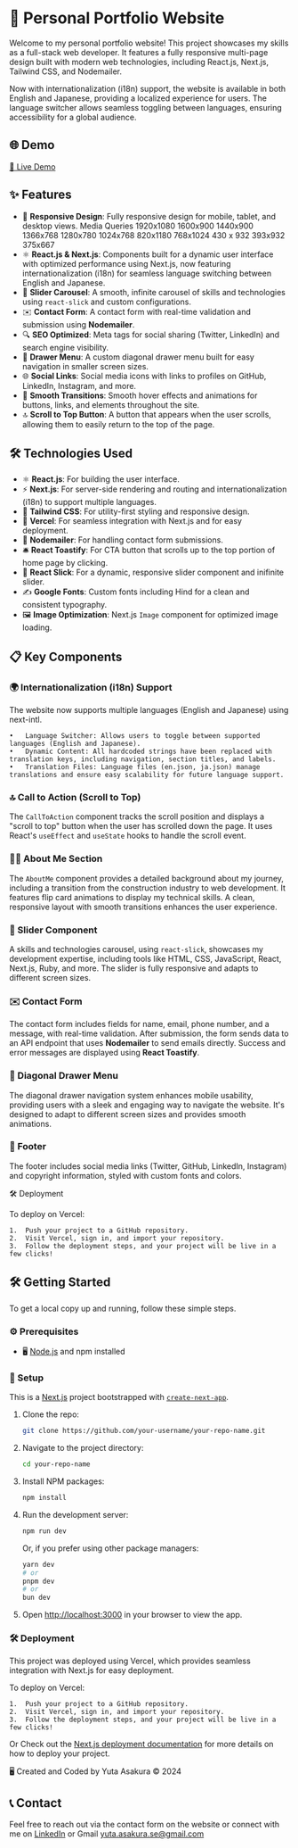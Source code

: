 # 🎨 Personal Portfolio Website

Welcome to my personal portfolio website! This project showcases my skills as a full-stack web developer. It features a fully responsive multi-page design built with modern web technologies, including React.js, Next.js, Tailwind CSS, and Nodemailer.

Now with internationalization (i18n) support, the website is available in both English and Japanese, providing a localized experience for users. The language switcher allows seamless toggling between languages, ensuring accessibility for a global audience.

## 🌐 Demo

[🚀 Live Demo](https://www.asakurayuta.dev/)

## ✨ Features

- 📱 **Responsive Design**: Fully responsive design for mobile, tablet, and desktop views.
Media Queries
1920x1080
1600x900
1440x900
1366x768
1280x780
1024x768
820x1180
768x1024
430 x 932
393x932
375x667
- ⚛️ **React.js & Next.js**: Components built for a dynamic user interface with optimized performance using Next.js, now featuring internationalization (i18n) for seamless language switching between English and Japanese.
- 🎡 **Slider Carousel**: A smooth, infinite carousel of skills and technologies using `react-slick` and custom configurations.
- ✉️ **Contact Form**: A contact form with real-time validation and submission using **Nodemailer**.
- 🔍 **SEO Optimized**: Meta tags for social sharing (Twitter, LinkedIn) and search engine visibility.
- 📜 **Drawer Menu**: A custom diagonal drawer menu built for easy navigation in smaller screen sizes.
- 🌐 **Social Links**: Social media icons with links to profiles on GitHub, LinkedIn, Instagram, and more.
- 🎨 **Smooth Transitions**: Smooth hover effects and animations for buttons, links, and elements throughout the site.
- 🔝 **Scroll to Top Button**: A button that appears when the user scrolls, allowing them to easily return to the top of the page.

## 🛠️ Technologies Used

- ⚛️ **React.js**: For building the user interface.
- ⚡ **Next.js**: For server-side rendering and routing and internationalization (i18n) to support multiple languages.
- 💨 **Tailwind CSS**: For utility-first styling and responsive design.
- 🚀 **Vercel**: For seamless integration with Next.js and for easy deployment.
- 📧 **Nodemailer**: For handling contact form submissions.
- 🛎️ **React Toastify**: For CTA button that scrolls up to the top portion of home page by clicking.
- 🎡 **React Slick**: For a dynamic, responsive slider component and inifinite slider.
- ✍️ **Google Fonts**: Custom fonts including Hind for a clean and consistent typography.
- 🖼️ **Image Optimization**: Next.js `Image` component for optimized image loading.

## 📋 Key Components

### 🌍 Internationalization (i18n) Support

The website now supports multiple languages (English and Japanese) using next-intl.

	•	Language Switcher: Allows users to toggle between supported languages (English and Japanese).
	•	Dynamic Content: All hardcoded strings have been replaced with translation keys, including navigation, section titles, and labels.
	•	Translation Files: Language files (en.json, ja.json) manage translations and ensure easy scalability for future language support.


### 🔝 Call to Action (Scroll to Top)

The `CallToAction` component tracks the scroll position and displays a "scroll to top" button when the user has scrolled down the page. It uses React's `useEffect` and `useState` hooks to handle the scroll event.

### 👨‍💻 About Me Section

The `AboutMe` component provides a detailed background about my journey, including a transition from the construction industry to web development. It features flip card animations to display my technical skills. A clean, responsive layout with smooth transitions enhances the user experience.

### 🎡 Slider Component

A skills and technologies carousel, using `react-slick`, showcases my development expertise, including tools like HTML, CSS, JavaScript, React, Next.js, Ruby, and more. The slider is fully responsive and adapts to different screen sizes.

### ✉️ Contact Form

The contact form includes fields for name, email, phone number, and a message, with real-time validation. After submission, the form sends data to an API endpoint that uses **Nodemailer** to send emails directly. Success and error messages are displayed using **React Toastify**.

### 📜 Diagonal Drawer Menu

The diagonal drawer navigation system enhances mobile usability, providing users with a sleek and engaging way to navigate the website. It's designed to adapt to different screen sizes and provides smooth animations.

### 🔗 Footer

The footer includes social media links (Twitter, GitHub, LinkedIn, Instagram) and copyright information, styled with custom fonts and colors.

🛠️ Deployment

To deploy on Vercel:

	1.	Push your project to a GitHub repository.
	2.	Visit Vercel, sign in, and import your repository.
	3.	Follow the deployment steps, and your project will be live in a few clicks!


## 🛠️ Getting Started

To get a local copy up and running, follow these simple steps.

### ⚙️ Prerequisites

- 🖥️ [Node.js](https://nodejs.org/) and npm installed

### 🚀 Setup

This is a [Next.js](https://nextjs.org/) project bootstrapped with [`create-next-app`](https://github.com/vercel/next.js/tree/canary/packages/create-next-app).

1. Clone the repo:
   ```bash
   git clone https://github.com/your-username/your-repo-name.git
   ```

2. Navigate to the project directory:
   ```bash
   cd your-repo-name
   ```

3. Install NPM packages:
   ```bash
   npm install
   ```

4. Run the development server:
   ```bash
   npm run dev
   ```

   Or, if you prefer using other package managers:
   ```bash
   yarn dev
   # or
   pnpm dev
   # or
   bun dev
   ```

5. Open [http://localhost:3000](http://localhost:3000) in your browser to view the app.

### 🛠️ Deployment

This project was deployed using Vercel, which provides seamless integration with Next.js for easy deployment.

To deploy on Vercel:

	1.	Push your project to a GitHub repository.
	2.	Visit Vercel, sign in, and import your repository.
	3.	Follow the deployment steps, and your project will be live in a few clicks!

Or Check out the [Next.js deployment documentation](https://nextjs.org/docs/deployment) for more details on how to deploy your project.

🖥️ Created and Coded by Yuta Asakura © 2024

## 📞 Contact

Feel free to reach out via the contact form on the website or connect with me on [LinkedIn](www.linkedin.com/in/yuta-asakura) or Gmail yuta.asakura.se@gmail.com
